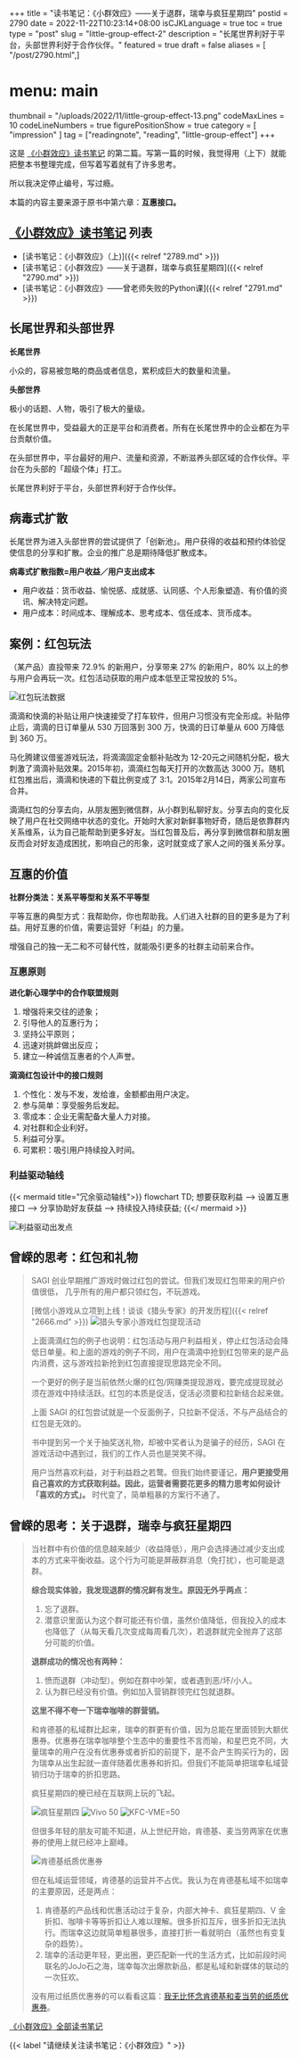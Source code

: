 +++
title = "读书笔记：《小群效应》——关于退群，瑞幸与疯狂星期四"
postid = 2790
date = 2022-11-22T10:23:14+08:00
isCJKLanguage = true
toc = true
type = "post"
slug = "little-group-effect-2"
description = "长尾世界利好于平台，头部世界利好于合作伙伴。"
featured = true
draft = false
aliases = [ "/post/2790.html",]
# menu: main
thumbnail = "/uploads/2022/11/little-group-effect-13.png"
codeMaxLines = 10
codeLineNumbers = true
figurePositionShow = true
category = [ "impression" ]
tag = ["readingnote", "reading", "little-group-effect"]
+++

这是 [《小群效应》读书笔记](/tag/little-group-effect/) 的第二篇。写第一篇的时候，我觉得用（上下）就能把整本书整理完成，但写着写着就有了许多思考。

所以我决定停止编号，写过瘾。

本篇的内容主要来源于原书中第六章：**互惠接口。**
<!--more-->

## [《小群效应》读书笔记](/tag/little-group-effect/) 列表

- [读书笔记：《小群效应》（上)]({{< relref "2789.md" >}})
- [读书笔记：《小群效应》——关于退群，瑞幸与疯狂星期四]({{< relref "2790.md" >}})
- [读书笔记：《小群效应》——曾老师失败的Python课]({{< relref "2791.md" >}})

## 长尾世界和头部世界

**长尾世界**

小众的，容易被忽略的商品或者信息，累积成巨大的数量和流量。

**头部世界**

极小的话题、人物，吸引了极大的量级。

在长尾世界中，受益最大的正是平台和消费者。所有在长尾世界中的企业都在为平台贡献价值。

在头部世界中，平台最好的用户、流量和资源，不断滋养头部区域的合作伙伴。平台在为头部的「超级个体」打工。

长尾世界利好于平台，头部世界利好于合作伙伴。

## 病毒式扩散

长尾世界为进入头部世界的尝试提供了「创新池」。用户获得的收益和预约体验促使信息的分享和扩散。企业的推广总是期待降低扩散成本。

**病毒式扩散指数=用户收益／用户支出成本**

- 用户收益：货币收益、愉悦感、成就感、认同感、个人形象塑造、有价值的资讯、解决特定问题。
- 用户成本：时间成本、理解成本、思考成本、信任成本、货币成本。
 
## 案例：红包玩法
 
（某产品）直投带来 72.9% 的新用户，分享带来 27% 的新用户，80% 以上的参与用户会再玩一次。红包活动获取的用户成本低至正常投放的 5%。
 
![红包玩法数据](/uploads/2022/11/little-group-effect-17.jpg)

滴滴和快滴的补贴让用户快速接受了打车软件，但用户习惯没有完全形成。补贴停止后，滴滴的日订单量从 530 万回落到 300 万，快滴的日订单量从 600 万降低到 360 万。

马化腾建议借鉴游戏玩法，将滴滴固定金额补贴改为 12-20元之间随机分配，极大刺激了滴滴补贴效果。2015年初，滴滴红包每天打开的次数高达 3000 万。随机红包推出后，滴滴和快递的下载比例变成了 3:1。2015年2月14日，两家公司宣布合并。

滴滴红包的分享去向，从朋友圈到微信群，从小群到私聊好友。分享去向的变化反映了用户在社交网络中状态的变化。开始时大家对新鲜事物好奇，随后是依靠群内关系维系，认为自己能帮助到更多好友。当红包普及后，再分享到微信群和朋友圈反而会对好友造成困扰，影响自己的形象，这时就变成了家人之间的强关系分享。

## 互惠的价值

**社群分类法：关系平等型和关系不平等型**

平等互惠的典型方式：我帮助你，你也帮助我。人们进入社群的目的更多是为了利益。用好互惠的价值，需要运营好「利益」的力量。

增强自己的独一无二和不可替代性，就能吸引更多的社群主动前来合作。

### 互惠原则

**进化新心理学中的合作联盟规则**

1. 增强将来交往的迹象；
2. 引导他人的互惠行为；
3. 坚持公平原则；
4. 迅速对挑衅做出反应；
5. 建立一种诚信互惠者的个人声誉。

**滴滴红包设计中的接口规则**

1. 个性化：发与不发，发给谁，金额都由用户决定。
2. 参与简单：享受服务后发起。
3. 零成本：企业无需配备大量人力对接。
4. 对社群和企业利好。
5. 利益可分享。
6. 可累积：吸引用户持续投入时间。

### 利益驱动轴线

{{< mermaid title="冗余驱动轴线">}}
flowchart TD;
	想要获取利益 --> 设置互惠接口 --> 分享协助好友获益 --> 持续投入持续获益;
{{</ mermaid >}}

![利益驱动出发点](/uploads/2022/11/little-group-effect-18.png)

## 曾嵘的思考：红包和礼物

> SAGI 创业早期推广游戏时做过红包的尝试。但我们发现红包带来的用户价值很低， 几乎所有的用户都只领红包，不玩游戏。 
>
> [微信小游戏从立项到上线！谈谈《猎头专家》的开发历程]({{< relref "2666.md" >}})
> ![猎头专家小游戏红包提现活动](/uploads/2018/07/youshootfirst-screen5.jpeg)
>
> 上面滴滴红包的例子也说明：红包活动与用户利益相关，停止红包活动会降低日单量。和上面的游戏的例子不同，用户在滴滴中抢到红包带来的是产品内消费，这与游戏拉新抢到红包直接提现思路完全不同。
>
> 一个更好的例子是当前依然火爆的红包/网赚类提现游戏，要完成提现就必须在游戏中持续活跃。红包的本质是促活，促活必须要和拉新结合起来做。
> 
> 上面 SAGI 的红包尝试就是一个反面例子，只拉新不促活，不与产品结合的红包是无效的。
>
> 书中提到另一个关于抽奖送礼物，却被中奖者认为是骗子的经历，SAGI 在游戏活动中遇到过，我们的工作人员也是哭笑不得。
> 
> 用户当然喜欢利益，对于利益趋之若鹜。但我们始终要谨记，**用户更接受用自己喜欢的方式获取利益。因此，运营者需要花更多的精力思考如何设计「喜欢的方式」。** 时代变了，简单粗暴的方案行不通了。

## 曾嵘的思考：关于退群，瑞幸与疯狂星期四

>   当社群中有价值的信息越来越少（收益降低），用户会选择通过减少支出成本的方式来平衡收益。这个行为可能是屏蔽群消息（免打扰），也可能是退群。
>
> **综合现实体验，我发现退群的情况鲜有发生。原因无外乎两点：**
> 
> 1. 忘了退群。
> 2. 潜意识里面认为这个群可能还有价值，虽然价值降低，但我投入的成本也降低了（从每天看几次变成每周看几次），若退群就完全抛弃了这部分可能的价值。
>
> **退群成功的情况也有两种：**
> 
> 1. 愤而退群（冲动型）。例如在群中吵架，或者遇到恶/坏/小人。
> 2. 认为群已经没有价值。例如加入营销群领完红包就退群。
> 
> **这里不得不夸一下瑞幸咖啡的群营销。**
> 
> 和肯德基的私域群比起来，瑞幸的群更有价值，因为总能在里面领到大额优惠券。优惠券在瑞幸咖啡整个生态中的重要性不言而喻，和星巴克不同，大量瑞幸的用户在没有优惠券或者折扣的前提下，是不会产生购买行为的，因为瑞幸从出生起就一直伴随着优惠券和折扣。但我们不能简单把瑞幸私域营销归功于瑞幸的折扣思路。
> 
> 疯狂星期四的梗已经在互联网上玩的飞起。
>
> ![疯狂星期四](/uploads/2022/11/little-group-effect-12.jpg)
> ![Vivo 50](/uploads/2022/11/little-group-effect-13.png)
> ![KFC-VME=50](/uploads/2022/11/little-group-effect-14.png)
>
> 但很多年轻的朋友可能不知道，从上世纪开始，肯德基、麦当劳两家在优惠券的使用上就已经冲上巅峰。
> 
> ![肯德基纸质优惠券](/uploads/2022/11/little-group-effect-15.webp)
>
> 但在私域运营领域，肯德基的运营并不占优。我认为在肯德基私域不如瑞幸的主要原因，还是两点：
>
> 1. 肯德基的产品线和优惠活动过于复杂，内部大神卡、疯狂星期四、V 金折扣、咖啡卡等等折扣让人难以理解。很多折扣互斥，很多折扣无法执行。而瑞幸这边就简单粗暴很多，直接打折一看就明白（虽然也有变复杂的趋势）。
> 2. 瑞幸的活动更年轻，更出圈，更匹配新一代的生活方式，比如前段时间联名的JoJo石之海，瑞幸每次出爆款新品，都是私域和新媒体的联动的一次狂欢。
>
> 没有用过纸质优惠券的可以看看这篇：[我无比怀念肯德基和麦当劳的纸质优惠券](https://mp.weixin.qq.com/s/u2nLG2dk3-BxqX8zVhg2mA)。

[《小群效应》全部读书笔记](/tag/little-group-effect/)

{{< label "请继续关注读书笔记：《小群效应》" >}}